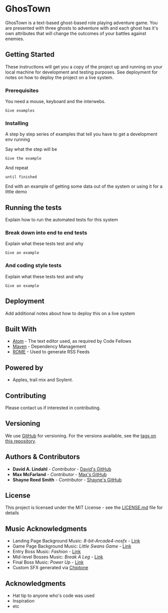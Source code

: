 # GhosTown

GhosTown is a text-based ghost-based role playing adventure game. You are presented with three ghosts to adventure with and each ghost has it's own attributes that will change the outcomes of your battles against enemies.

## Getting Started

These instructions will get you a copy of the project up and running on your local machine for development and testing purposes. See deployment for notes on how to deploy the project on a live system.

### Prerequisites

You need a mouse, keyboard and the interwebs.

```
Give examples
```

### Installing

A step by step series of examples that tell you have to get a development env running

Say what the step will be

```
Give the example
```

And repeat

```
until finished
```

End with an example of getting some data out of the system or using it for a little demo

## Running the tests

Explain how to run the automated tests for this system

### Break down into end to end tests

Explain what these tests test and why

```
Give an example
```

### And coding style tests

Explain what these tests test and why

```
Give an example
```

## Deployment

Add additional notes about how to deploy this on a live system

## Built With

* [Atom](http://atom.io) - The text editor used, as required by Code Fellows
* [Maven](https://maven.apache.org/) - Dependency Management
* [ROME](https://rometools.github.io/rome/) - Used to generate RSS Feeds

## Powered by

* Apples, trail mix and Soylent.

## Contributing

Please contact us if interested in contributing. 

## Versioning

We use [GitHub](http://www.github.com) for versioning. For the versions available, see the [tags on this repository](https://github.com/austriker27/ghostown/tags).

## Authors & Contributors

* **David A. Lindahl** - *Contributor* - [David's GitHub](https://github.com/austriker27)
* **Max McFarland** - *Contributor* - [Max's GitHub](https://github.com/MaxMcF)
* **Shayne Reed Smith** - *Contributor* - [Shayne's GitHub](https://github.com/ShayneReedSmith)

## License

This project is licensed under the MIT License - see the [LICENSE.md](LICENSE.md) file for details

## Music Acknowledgments

* Landing Page Background Music: *8-bit-Arcade4-nosfx* - [Link](https://www.dl-sounds.com/royalty-free/8-bit-arcade4/)
* Game Page Background Music: *Little Swans Game* - [Link](https://www.dl-sounds.com/royalty-free/little-swans-game/)
* Entry Boss Music: *Fashion* - [Link](https://www.dl-sounds.com/royalty-free/fashion/)
* Mid-level Bosses Music: *Break A Leg* - [Link](https://www.dl-sounds.com/royalty-free/break-a-leg/)
* Final Boss Music: *Power Up* - [Link](https://www.dl-sounds.com/royalty-free/power-up/)
* Custom SFX generated via [Chiptone](http://www.superflashbros.net/as3sfxr/)



## Acknowledgments

* Hat tip to anyone who's code was used
* Inspiration
* etc
